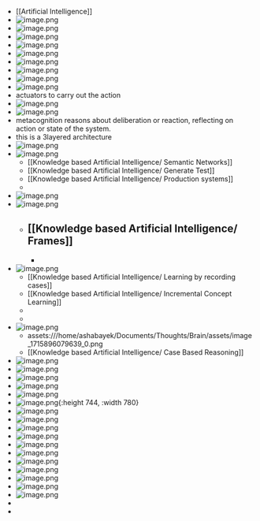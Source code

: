 - [[Artificial Intelligence]]
- ![image.png](../assets/image_1715807449372_0.png)
- ![image.png](../assets/image_1715807560390_0.png)
- ![image.png](../assets/image_1715849426442_0.png)
- ![image.png](../assets/image_1715849476258_0.png)
- ![image.png](../assets/image_1715857781328_0.png)
- ![image.png](../assets/image_1715892678609_0.png)
- ![image.png](../assets/image_1715892743899_0.png)
- ![image.png](../assets/image_1715893189034_0.png)
- ![image.png](../assets/image_1715893274607_0.png)
- actuators to carry out the action
- ![image.png](../assets/image_1715893332433_0.png)
- ![image.png](../assets/image_1715893456871_0.png)
- metacognition reasons about deliberation or reaction, reflecting on action or state of the system.
- this is a 3layered architecture
- ![image.png](../assets/image_1715893587452_0.png)
- ![image.png](../assets/image_1715893606158_0.png)
	- [[Knowledge based Artificial Intelligence/ Semantic Networks]]
	- [[Knowledge based Artificial Intelligence/ Generate Test]]
	- [[Knowledge based Artificial Intelligence/ Production systems]]
	-
- ![image.png](../assets/image_1715896027366_0.png)
- ![image.png](../assets/image_1715896046030_0.png)
	- [[Knowledge based Artificial Intelligence/ Frames]]
		-
		-
- ![image.png](../assets/image_1715896079639_0.png)
	- [[Knowledge based Artificial Intelligence/ Learning by  recording cases]]
	- [[Knowledge based Artificial Intelligence/ Incremental Concept Learning]]
	-
	-
- ![image.png](../assets/image_1715896094059_0.png)
	- assets:///home/ashabayek/Documents/Thoughts/Brain/assets/image_1715896079639_0.png
	- [[Knowledge based Artificial Intelligence/ Case Based Reasoning]]
- ![image.png](../assets/image_1715896128960_0.png)
- ![image.png](../assets/image_1715896150330_0.png)
- ![image.png](../assets/image_1715896167189_0.png)
- ![image.png](../assets/image_1715896193644_0.png)
- ![image.png](../assets/image_1715896668747_0.png)
- ![image.png](../assets/image_1715896721669_0.png){:height 744, :width 780}
- ![image.png](../assets/image_1715896786095_0.png)
- ![image.png](../assets/image_1715896857430_0.png)
- ![image.png](../assets/image_1715896967140_0.png)
- ![image.png](../assets/image_1715931835581_0.png)
- ![image.png](../assets/image_1715931869986_0.png)
- ![image.png](../assets/image_1715931888050_0.png)
- ![image.png](../assets/image_1715931900695_0.png)
- ![image.png](../assets/image_1715931920522_0.png)
- ![image.png](../assets/image_1715931951998_0.png)
- ![image.png](../assets/image_1715931976956_0.png)
- ![image.png](../assets/image_1715932002768_0.png)
-
-